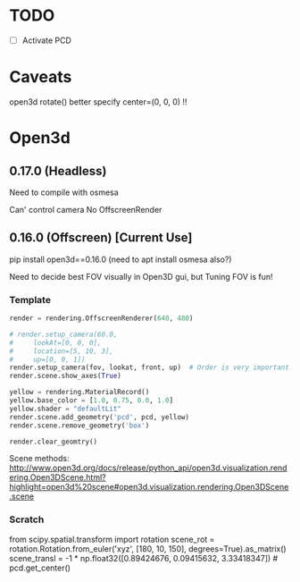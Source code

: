 # TODO

- [ ] Activate PCD


# Caveats
open3d rotate() better specify center=(0, 0, 0) !!

# Open3d

## 0.17.0 (Headless)
Need to compile with osmesa

Can' control camera
No OffscreenRender


## 0.16.0 (Offscreen) [Current Use]
pip install open3d==0.16.0 (need to apt install osmesa also?)

Need to decide best FOV visually in Open3D gui, but Tuning FOV is fun!

### Template
```python
render = rendering.OffscreenRenderer(640, 480)

# render.setup_camera(60.0, 
#     lookAt=[0, 0, 0], 
#     location=[5, 10, 3], 
#     up=[0, 0, 1])
render.setup_camera(fov, lookat, front, up)  # Order is very important!
render.scene.show_axes(True)

yellow = rendering.MaterialRecord()
yellow.base_color = [1.0, 0.75, 0.0, 1.0]
yellow.shader = "defaultLit"
render.scene.add_geometry('pcd', pcd, yellow)
render.scene.remove_geometry('box')

render.clear_geomtry()
```
Scene methods: http://www.open3d.org/docs/release/python_api/open3d.visualization.rendering.Open3DScene.html?highlight=open3d%20scene#open3d.visualization.rendering.Open3DScene.scene

### Scratch
from scipy.spatial.transform import rotation
scene_rot = rotation.Rotation.from_euler('xyz', [180, 10, 150], degrees=True).as_matrix()
scene_transl = -1 * np.float32([0.89424676, 0.09415632, 3.33418347])  # pcd.get_center()